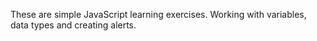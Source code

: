 These are simple JavaScript learning exercises. Working with variables, data types and creating alerts.
